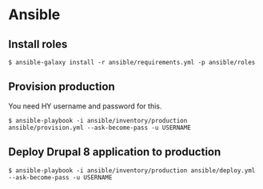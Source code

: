 # Ansible

## Install roles

```
$ ansible-galaxy install -r ansible/requirements.yml -p ansible/roles
```

## Provision production

You need HY username and password for this.

```
$ ansible-playbook -i ansible/inventory/production ansible/provision.yml --ask-become-pass -u USERNAME
```

## Deploy Drupal 8 application to production

```
$ ansible-playbook -i ansible/inventory/production ansible/deploy.yml --ask-become-pass -u USERNAME
```

